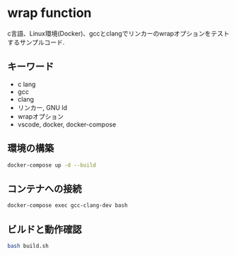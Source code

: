 # wrap function

c言語、Linux環境(Docker)、gccとclangでリンカーのwrapオプションをテストするサンプルコード.

## キーワード

- c lang
- gcc
- clang
- リンカー, GNU ld
- wrapオプション
- vscode, docker, docker-compose

## 環境の構築

```bash
docker-compose up -d --build
```

## コンテナへの接続

```bash
docker-compose exec gcc-clang-dev bash
```

## ビルドと動作確認

```bash
bash build.sh
```
